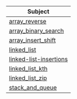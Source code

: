 | Subject                                                              | 
|----------------------------------------------------------------------|
| [array_reverse](array_reverse/README.md)                             |
| [array_binary_search](array_binary_search/README.md)                 |
| [array_insert_shift](array_insert_shift/README.md)                   |
| [linked_list](Linked_List/linked_list/README.md)                     |
| [linked-list-insertions](Linked_List/linked_list_insertions/README.md) |
| [linked_list_kth](Linked_List/linked_list_kth/README.md)             |
| [linked_list_zip](Linked_List/linked_list_zip/README.md)             |
| [stack_and_queue](stack_and_queue/README.md) |



